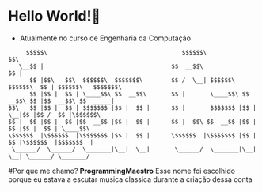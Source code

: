 
# Hello World!👋
- Atualmente no curso de Engenharia da Computação
```
     $$$$$\                                      $$$$$$\                      $$\                     
   \__$$ |                                    $$  __$$\                     $$ |                    
      $$ |$$\   $$\  $$$$$$\  $$$$$$$\        $$ /  \__| $$$$$$\   $$$$$$\  $$ | $$$$$$\   $$$$$$$\ 
      $$ |$$ |  $$ | \____$$\ $$  __$$\       $$ |       \____$$\ $$  __$$\ $$ |$$  __$$\ $$  _____|
$$\   $$ |$$ |  $$ | $$$$$$$ |$$ |  $$ |      $$ |       $$$$$$$ |$$ |  \__|$$ |$$ /  $$ |\$$$$$$\  
$$ |  $$ |$$ |  $$ |$$  __$$ |$$ |  $$ |      $$ |  $$\ $$  __$$ |$$ |      $$ |$$ |  $$ | \____$$\ 
\$$$$$$  |\$$$$$$  |\$$$$$$$ |$$ |  $$ |      \$$$$$$  |\$$$$$$$ |$$ |      $$ |\$$$$$$  |$$$$$$$  |
 \______/  \______/  \_______|\__|  \__|       \______/  \_______|\__|      \__| \______/ \_______/
```
#Por que me chamo? **ProgrammingMaestro**
 Esse nome foi escolhido porque eu estava a escutar musica classica durante a criação dessa conta
